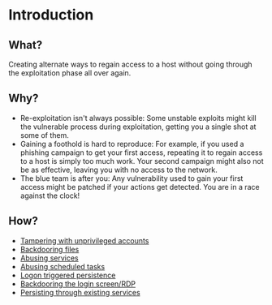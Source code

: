 # Introduction

## What?

Creating alternate ways to regain access to a host without going through the exploitation phase all over again.

## Why?

* Re-exploitation isn't always possible: Some unstable exploits might kill the vulnerable process during exploitation, getting you a single shot at some of them.
* Gaining a foothold is hard to reproduce: For example, if you used a phishing campaign to get your first access, repeating it to regain access to a host is simply too much work. Your second campaign might also not be as effective, leaving you with no access to the network.
* The blue team is after you: Any vulnerability used to gain your first access might be patched if your actions get detected. You are in a race against the clock!

## How?

* [Tampering with unprivileged accounts](tampering.md)
* [Backdooring files](backdoor-files.md)
* [Abusing services](services.md)
* [Abusing scheduled tasks](tasks.md)
* [Logon triggered persistence](logon.md)
* [Backdooring the login screen/RDP](backdoor-login.md)
* [Persisting through existing services](existing.md)

